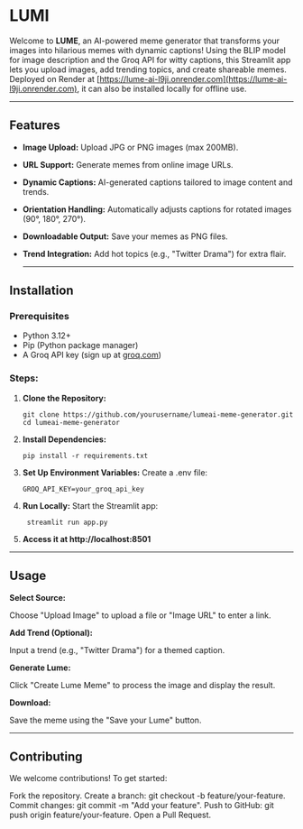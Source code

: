 # LUMI

Welcome to **LUME**, an AI-powered meme generator that transforms your images into hilarious memes with dynamic captions! Using the BLIP model for image description and the Groq API for witty captions, this Streamlit app lets you upload images, add trending topics, and create shareable memes. Deployed on Render at [https://lume-ai-l9ji.onrender.com](https://lume-ai-l9ji.onrender.com), it can also be installed locally for offline use.

---

## Features
- **Image Upload:** Upload JPG or PNG images (max 200MB).
- **URL Support:** Generate memes from online image URLs.
- **Dynamic Captions:** AI-generated captions tailored to image content and trends.
- **Orientation Handling:** Automatically adjusts captions for rotated images (90°, 180°, 270°).
- **Downloadable Output:** Save your memes as PNG files.
- **Trend Integration:** Add hot topics (e.g., "Twitter Drama") for extra flair.

  ---

## Installation

### Prerequisites
- Python 3.12+
- Pip (Python package manager)
- A Groq API key (sign up at [groq.com](https://console.groq.com))

### Steps:

1. **Clone the Repository:**
   ```
   git clone https://github.com/yourusername/lumeai-meme-generator.git
   cd lumeai-meme-generator
   ```
2. **Install Dependencies:**
   ```
   pip install -r requirements.txt
   ```
3. **Set Up Environment Variables:**
   Create a .env file:
   ```
   GROQ_API_KEY=your_groq_api_key
   ```
4. **Run Locally:**
   Start the Streamlit app:
   ```
    streamlit run app.py
   ```
5. **Access it at http://localhost:8501**

---

## Usage

**Select Source:** 

Choose "Upload Image" to upload a file or "Image URL" to enter a link.

**Add Trend (Optional):**

Input a trend (e.g., "Twitter Drama") for a themed caption.

**Generate Lume:**

Click "Create Lume Meme" to process the image and display the result.

**Download:**

Save the meme using the "Save your Lume" button.

---

## Contributing
We welcome contributions! To get started:

Fork the repository.
Create a branch: git checkout -b feature/your-feature.
Commit changes: git commit -m "Add your feature".
Push to GitHub: git push origin feature/your-feature.
Open a Pull Request.


